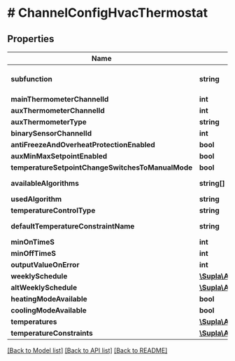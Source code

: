 # # ChannelConfigHvacThermostat

## Properties

Name | Type | Description | Notes
------------ | ------------- | ------------- | -------------
**subfunction** | **string** | Only for the &#x60;HVAC_THERMOSTAT&#x60; function. | [optional]
**mainThermometerChannelId** | **int** |  | [optional]
**auxThermometerChannelId** | **int** |  | [optional]
**auxThermometerType** | **string** |  | [optional]
**binarySensorChannelId** | **int** |  | [optional]
**antiFreezeAndOverheatProtectionEnabled** | **bool** |  | [optional]
**auxMinMaxSetpointEnabled** | **bool** |  | [optional]
**temperatureSetpointChangeSwitchesToManualMode** | **bool** |  | [optional]
**availableAlgorithms** | **string[]** |  | [optional] [readonly]
**usedAlgorithm** | **string** |  | [optional]
**temperatureControlType** | **string** |  | [optional]
**defaultTemperatureConstraintName** | **string** |  | [optional] [readonly]
**minOnTimeS** | **int** |  | [optional]
**minOffTimeS** | **int** |  | [optional]
**outputValueOnError** | **int** |  | [optional]
**weeklySchedule** | [**\Supla\ApiClient\Model\ChannelConfigHvacThermostatSchedule**](ChannelConfigHvacThermostatSchedule.md) |  | [optional]
**altWeeklySchedule** | [**\Supla\ApiClient\Model\ChannelConfigHvacThermostatSchedule**](ChannelConfigHvacThermostatSchedule.md) |  | [optional]
**heatingModeAvailable** | **bool** |  | [optional]
**coolingModeAvailable** | **bool** |  | [optional]
**temperatures** | [**\Supla\ApiClient\Model\ChannelConfigHvacThermostatTemperatures**](ChannelConfigHvacThermostatTemperatures.md) |  | [optional]
**temperatureConstraints** | [**\Supla\ApiClient\Model\ChannelConfigHvacThermostatTemperatureConstraints**](ChannelConfigHvacThermostatTemperatureConstraints.md) |  | [optional]

[[Back to Model list]](../../README.md#models) [[Back to API list]](../../README.md#endpoints) [[Back to README]](../../README.md)
